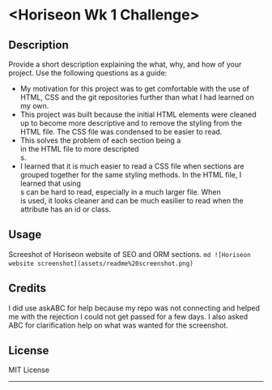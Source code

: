 # <Horiseon Wk 1 Challenge>

## Description

Provide a short description explaining the what, why, and how of your project. Use the following questions as a guide:

- My motivation for this project was to get comfortable with the use of HTML, CSS and the git repositories further than what I had learned on my own.
- This project was built because the initial HTML elements were cleaned up to become more descriptive and to remove the styling from the HTML file. The CSS file was condensed to be easier to read.
- This solves the problem of each section being a <div> in the HTML file to more descripted <section>s.
- I learned that it is much easier to read a CSS file when sections are grouped together for the same styling methods. In the HTML file, I learned that using <div>s can be hard to read, especially in a much larger file. When <section> is used, it looks cleaner and can be much easilier to read when the attribute has an id or class.

## Usage

Screeshot of Horiseon website of SEO and ORM sections.
    ```md
    ![Horiseon website screenshot](assets/readme%20screenshot.png)
    ```

## Credits

I did use askABC for help because my repo was not connecting and helped me with the rejection I could not get passed for a few days. I also asked ABC for clarification help on what was wanted for the screenshot.

## License

MIT License

---